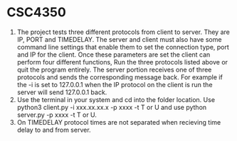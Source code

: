 # CSC4350
1. The project tests three different protocols from client to server. They are IP, PORT and TIMEDELAY. The server and client must also have some command line settings that enable them to set the connection type, port and IP for the client. Once these parameters are set the client can perform four different functions, Run the three protocols listed above or quit the program entirely. The server portion receives one of three protocols and sends the corresponding message back. For example if the -i is set to 127.0.0.1 when the IP protocol on the client is run the server will send 127.0.0.1 back.
2. Use the terminal in your system and cd into the folder location. Use python3 client.py -i xxx.xx.xx.x -p xxxx -t T or U
and use python server.py -p xxxx -t T or U.
3. On TIMEDELAY protocol times are not separated when recieving time delay to and from server.

